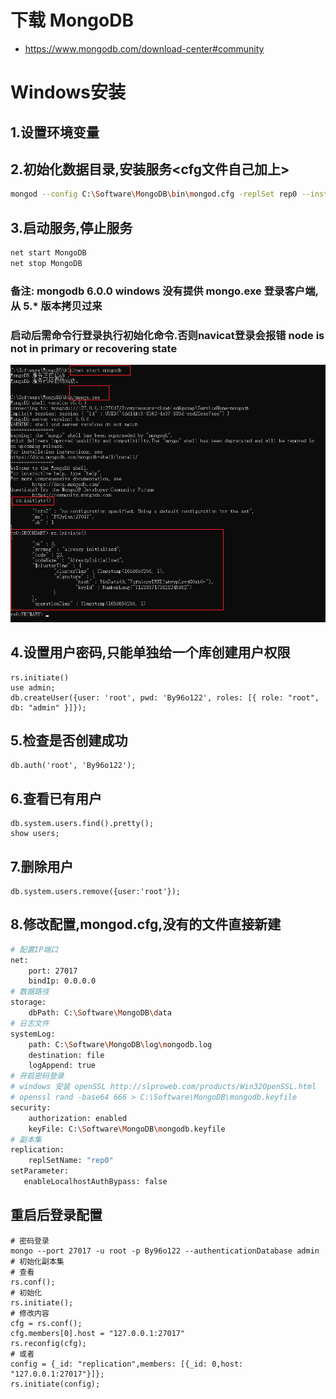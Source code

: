 # 下载 MongoDB
- https://www.mongodb.com/download-center#community

# Windows安装
## 1.设置环境变量
## 2.初始化数据目录,安装服务<cfg文件自己加上>
```sh
mongod --config C:\Software\MongoDB\bin\mongod.cfg -replSet rep0 --install --serviceName "MongoDB"
```
## 3.启动服务,停止服务
```sh
net start MongoDB
net stop MongoDB
```
### 备注: mongodb 6.0.0 windows 没有提供 mongo.exe 登录客户端,从 5.* 版本拷贝过来
### 启动后需命令行登录执行初始化命令.否则navicat登录会报错 node is not in primary or recovering state
![img.png](./../picture/MongoDB-Start.png)
## 4.设置用户密码,只能单独给一个库创建用户权限
```mongojs
rs.initiate()
use admin;
db.createUser({user: 'root', pwd: 'By96o122', roles: [{ role: "root", db: "admin" }]});
```
## 5.检查是否创建成功
```mongojs
db.auth('root', 'By96o122');
```
## 6.查看已有用户
```mongojs
db.system.users.find().pretty();
show users;
```
## 7.删除用户
```mongojs
db.system.users.remove({user:'root'});
```
## 8.修改配置,mongod.cfg,没有的文件直接新建
```sh
# 配置IP端口
net:
    port: 27017
    bindIp: 0.0.0.0
# 数据路径
storage:
    dbPath: C:\Software\MongoDB\data
# 日志文件
systemLog:
    path: C:\Software\MongoDB\log\mongodb.log
    destination: file
    logAppend: true
# 开启密码登录
# windows 安装 openSSL http://slproweb.com/products/Win32OpenSSL.html
# openssl rand -base64 666 > C:\Software\MongoDB\mongodb.keyfile
security:
    authorization: enabled
    keyFile: C:\Software\MongoDB\mongodb.keyfile
# 副本集
replication:
    replSetName: "rep0"
setParameter:
   enableLocalhostAuthBypass: false
```
## 重启后登录配置
```mongojs
# 密码登录
mongo --port 27017 -u root -p By96o122 --authenticationDatabase admin
# 初始化副本集
# 查看
rs.conf();
# 初始化
rs.initiate();
# 修改内容
cfg = rs.conf();
cfg.members[0].host = "127.0.0.1:27017"
rs.reconfig(cfg);
# 或者
config = {_id: "replication",members: [{_id: 0,host: "127.0.0.1:27017"}]};
rs.initiate(config);
```